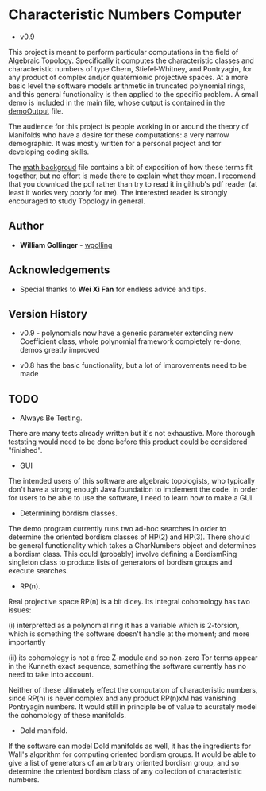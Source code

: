 # Characteristic Numbers Computer

* v0.9

This project is meant to perform particular computations in the field of Algebraic Topology.  Specifically it computes the characteristic classes and characteristic numbers of type Chern, Stiefel-Whitney, and Pontryagin, for any product of complex and/or quaternionic projective spaces.  At a more basic level the software models arithmetic in truncated polynomial rings, and this general functionality is then applied to the specific problem.  A small demo is included in the main file, whose output is contained in the [demoOutput](https://github.com/wgolling/CharNumComputer/blob/master/NetBeansProjects/CharNumComputer/demoOutput) file.

The audience for this project is people working in or around the theory of Manifolds who have a desire for these computations: a very narrow demographic.  It was mostly written for a personal project and for developing coding skills.

The [math backgroud](https://github.com/wgolling/CharNumComputer/blob/master/NetBeansProjects/CharNumComputer/mathbackground.pdf) file contains a bit of exposition of how these terms fit together, but no effort is made there to explain what they mean.  I recomend that you download the pdf rather than try to read it in github's pdf reader (at least it works very poorly for me).  The interested reader is strongly encouraged to study Topology in general. 


## Author

* **William Gollinger** - [wgolling](https://github.com/wgolling)

## Acknowledgements

* Special thanks to **Wei Xi Fan** for endless advice and tips.

## Version History

* v0.9 - polynomials now have a generic parameter extending new Coefficient class, whole polynomial framework completely re-done; demos greatly improved

* v0.8 has the basic functionality, but a lot of improvements need to be made

## TODO

* Always Be Testing.

There are many tests already written but it's not exhaustive.  More thorough teststing would need to be done before this product could be considered "finished".

* GUI

The intended users of this software are algebraic topologists, who typically don't have a strong enough Java foundation to implement the code.  In order for users to be able to use the software, I need to learn how to make a GUI.

* Determining bordism classes.

The demo program currently runs two ad-hoc searches in order to determine the oriented bordism classes of HP(2) and HP(3).  There should be general functionality which takes a CharNumbers object and determines a bordism class.  This could (probably) involve defining a BordismRing singleton class to produce lists of generators of bordism groups and execute searches.

* RP(n).

Real projective space RP(n) is a bit dicey.  Its integral cohomology has two issues: 

(i) interpretted as a polynomial ring it has a variable which is 2-torsion, which is something the software doesn't handle at the moment; and more importantly 

(ii) its cohomology is not a free Z-module and so non-zero Tor terms appear in the Kunneth exact sequence, something the software currently has no need to take into account.  

Neither of these ultimately effect the computaton of characteristic numbers, since RP(n) is never complex and any product RP(n)xM has vanishing Pontryagin numbers.  It would still in principle be of value to acurately model the cohomology of these manifolds.

* Dold manifold.

If the software can model Dold manifolds as well, it has the ingredients for Wall's algorithm for computing oriented bordism groups. It would be able to give a list of generators of an arbitrary oriented bordism group, and so determine the oriented bordism class of any collection of characteristic numbers.
